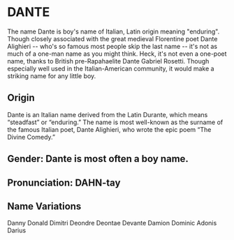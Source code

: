 # DANTE

The name Dante is boy's name of Italian, Latin origin meaning "enduring".
Though closely associated with the great medieval Florentine poet Dante Alighieri -- who's so famous most people skip the last name -- it's not as much of a one-man name as you might think. Heck, it's not even a one-poet name, thanks to British pre-Rapahaelite Dante Gabriel Rosetti. Though especially well used in the Italian-American community, it would make a striking name for any little boy.

## Origin
Dante is an Italian name derived from the Latin Durante, which means “steadfast” or “enduring.” The name is most well-known as the surname of the famous Italian poet, Dante Alighieri, who wrote the epic poem “The Divine Comedy.”

## Gender: Dante is most often a boy name.
## Pronunciation: DAHN-tay

## Name Variations
Danny 
Donald 
Dimitri 
Deondre
Deontae
Devante 
Damion
Dominic 
Adonis 
Darius 